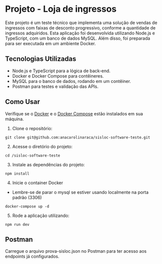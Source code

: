# Projeto - Loja de ingressos
Este projeto é um teste técnico que implementa uma solução de vendas de ingressos com faixas de desconto progressivo, conforme a quantidade de ingressos adquiridos. Esta aplicação foi desenvolvida utilizando Node.js e TypeScript, com um banco de dados MySQL. Além disso, foi preparada para ser executada em um ambiente Docker.

## Tecnologias Utilizadas
- Node.js e TypeScript para a lógica de back-end.
- Docker e Docker Compose para contêineres.
- MySQL para o banco de dados, rodando em um contêiner.
- Postman para testes e validação das APIs.

## Como Usar
Verifique se o [Docker](https://www.docker.com/products/docker-desktop/) e o [Docker Compose](https://docs.docker.com/compose/install/) estão instalados em sua máquina.

1. Clone o repositório:
```
git clone git@github.com:anacarolinaraca/sisloc-software-teste.git
```
2. Acesse o diretório do projeto:
```
cd /sisloc-software-teste
```
3. Instale as dependências do projeto:
```
npm install
```
4. Inicie o container Docker
- Lembre-se de parar o mysql se estiver usando localmente na porta padrão (3306)
```
docker-compose up -d
```
5. Rode a aplicação utilizando:
```
npm run dev
```
## Postman
Carregue o arquivo prova-sisloc.json no Postman para ter acesso aos endpoints já configurados.
